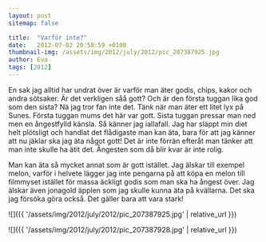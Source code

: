 ```yaml
---
layout: post
sitemap: false

title:  "Varför inte?"
date:   2012-07-02 20:58:59 +0100
thumbnail-img: /assets/img/2012/july/2012/pic_207387925.jpg
author: Eva
tags: [2012]
---
```


En sak jag alltid har undrat över är varför man äter godis, chips, kakor och andra sötsaker. Är det verkligen såå gott? Och är den första tuggan lika god som den sista? Nä jag tror fan inte det. Tänk när man äter ett litet lyx på Sunes. Första tuggan mums det här var gott. Sista tuggan pressar man ned men en ångestfylld känsla. Så känner jag iallafall. Jag har släppt min diet helt plötsligt och handlat det flådigaste man kan äta, bara för att jag känner att nu jäklar ska jag äta något gott! Det är inte förrän efteråt man tänker att man inte skulle ha ätit det. Ångesten som då blir kvar är inte rolig. 

Man kan äta så mycket annat som är gott istället. Jag älskar till exempel melon, varför i helvete lägger jag inte pengarna på att köpa en melon till filmmyset istället för massa äckligt godis som man ska ha ångest över. Jag älskar även jonagold äpplen som jag skulle kunna äta på kvällarna. Det ska jag försöka göra också. Det gäller bara att vara stark!

![]({{ '/assets/img/2012/july/2012/pic_207387925.jpg'  | relative_url }})

![]({{ '/assets/img/2012/july/2012/pic_207387928.jpg'  | relative_url }})

